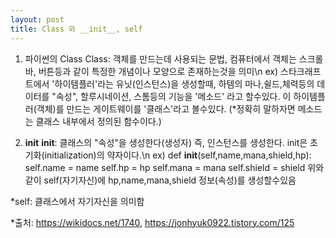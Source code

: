 ```yaml
---
layout: post
title: Class 와 __init__, self
---
```


1. 파이썬의 Class
  Class: 객체를 만드는데 사용되는 문법, 컴퓨터에서 객체는 스크롤 바, 버튼등과 같이 특정한 개념이나 모양으로 존재하는것을 의미\n
  ex) 스타크래프트에서 '하이템플러'라는 유닛(인스턴스)을 생성할때, 하템의 마나,쉴드,체력등의 데이터를 "속성", 할루시네이션, 스톰등의 기능을     '메소드' 라고   할수있다. 이 하이템플러(객체)를 만드는 게이트웨이를 '클래스'라고 볼수있다. 
  (*정확히 말하자면 메소드는 클래스 내부에서 정의된 함수이다.) 
 
2. __init__
  __init__: 클래스의 "속성"을 생성한다(생성자) 즉, 인스턴스를 생성한다. init은 초기화(initialization)의 약자이다.\n
  ex) def __init__(self,name,mana,shield,hp):
       self.name = name
       self.hp = hp
       self.mana = mana
       self.shield = shield
       위와같이 self(자기자신)에 hp,name,mana,shield 정보(속성)를 생성할수있음
 
  *self: 클래스에서 자기자신을 의미함
  
*출처: https://wikidocs.net/1740, https://jonhyuk0922.tistory.com/125
